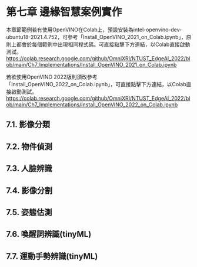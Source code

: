#  第七章 邊緣智慧案例實作

本章節範例若有使用OpenVINO在Colab上，預設安裝為intel-openvino-dev-ubuntu18-2021.4.752，可參考「Install_OpenVINO_2021_on_Colab.ipynb」，原則上都會於每個範例中出現相同程式碼。可直接點擊下方連結，以Colab直接啟動測試。  
https://colab.research.google.com/github/OmniXRI/NTUST_EdgeAI_2022/blob/main/Ch7_Implementations/Install_OpenVINO_2021_on_Colab.ipynb  

若欲使用OpenVINO 2022版則須改參考「Install_OpenVINO_2022_on_Colab.ipynb」，可直接點擊下方連結，以Colab直接啟動測試。  
https://colab.research.google.com/github/OmniXRI/NTUST_EdgeAI_2022/blob/main/Ch7_Implementations/Install_OpenVINO_2022_on_Colab.ipynb  

## 7.1. 影像分類
## 7.2. 物件偵測
## 7.3. 人臉辨識
## 7.4. 影像分割
## 7.5. 姿態估測
## 7.6. 喚醒詞辨識(tinyML)
## 7.7. 運動手勢辨識(tinyML)
